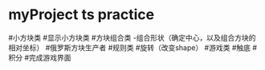 # myProject ts practice

#小方块类
#显示小方块类
#方块组合类
-组合形状（确定中心，以及组合方块的相对坐标）
#俄罗斯方块生产者
#规则类
#旋转（改变shape）
#游戏类
#触底
#积分
#完成游戏界面